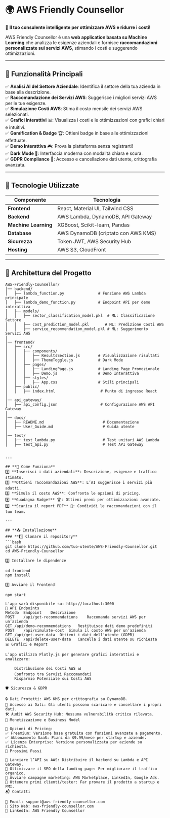 # 🌍 AWS Friendly Counsellor
🚀 **Il tuo consulente intelligente per ottimizzare AWS e ridurre i costi!**

AWS Friendly Counsellor è una **web application basata su Machine Learning** che analizza le esigenze aziendali e fornisce **raccomandazioni personalizzate sui servizi AWS**, stimando i costi e suggerendo ottimizzazioni.

---

## **🔹 Funzionalità Principali**
✅ **Analisi AI del Settore Aziendale**: Identifica il settore della tua azienda in base alla descrizione.  
✅ **Raccomandazione dei Servizi AWS**: Suggerisce i migliori servizi AWS per le tue esigenze.  
✅ **Simulazione Costi AWS**: Stima il costo mensile dei servizi AWS selezionati.  
✅ **Grafici Interattivi** 📊: Visualizza i costi e le ottimizzazioni con grafici chiari e intuitivi.  
✅ **Gamification & Badge** 🏆: Ottieni badge in base alle ottimizzazioni effettuate.  
✅ **Demo Interattiva** 🎮: Prova la piattaforma senza registrarti!  
✅ **Dark Mode 🌙**: Interfaccia moderna con modalità chiara e scura.  
✅ **GDPR Compliance** 🔐: Accesso e cancellazione dati utente, crittografia avanzata.  

---

## **🔧 Tecnologie Utilizzate**
| **Componente** | **Tecnologia** |
|---------------|---------------|
| **Frontend** | React, Material UI, Tailwind CSS |
| **Backend** | AWS Lambda, DynamoDB, API Gateway |
| **Machine Learning** | XGBoost, Scikit-learn, Pandas |
| **Database** | AWS DynamoDB (criptato con AWS KMS) |
| **Sicurezza** | Token JWT, AWS Security Hub |
| **Hosting** | AWS S3, CloudFront |

---

## **🚀 Architettura del Progetto**
```
AWS-Friendly-Counsellor/
│── backend/
│   ├── lambda_function.py               # Funzione AWS Lambda principale
│   ├── lambda_demo_function.py          # Endpoint API per demo interattiva
│   ├── models/
│   │   ├── sector_classification_model.pkl  # ML: Classificazione Settore
│   │   ├── cost_prediction_model.pkl       # ML: Predizione Costi AWS
│   │   ├── service_recommendation_model.pkl # ML: Suggerimento Servizi AWS
│
│── frontend/
│   ├── src/
│   │   ├── components/
│   │   │   ├── ResultsSection.js        # Visualizzazione risultati
│   │   │   ├── ThemeToggle.js           # Dark Mode
│   │   ├── pages/
│   │   │   ├── LandingPage.js           # Landing Page Promozionale
│   │   │   ├── Demo.js                  # Demo Interattiva
│   │   ├── styles/
│   │   │   ├── App.css                  # Stili principali
│   ├── public/
│   │   ├── index.html                    # Punto di ingresso React
│
│── api_gateway/
│   ├── api_config.json                   # Configurazione AWS API Gateway
│
│── docs/
│   ├── README.md                          # Documentazione
│   ├── User_Guide.md                      # Guida utente
│
│── test/
│   ├── test_lambda.py                     # Test unitari AWS Lambda
│   ├── test_api.py                        # Test API Gateway


---

## **📌 Come Funziona**
1️⃣ **Inserisci i dati aziendali**: Descrizione, esigenze e traffico stimato.  
2️⃣ **Ottieni raccomandazioni AWS**: L’AI suggerisce i servizi più adatti.  
3️⃣ **Simula il costo AWS**: Confronta le opzioni di pricing.  
4️⃣ **Guadagna Badge!** 🏆: Ottieni premi per ottimizzazioni avanzate.  
5️⃣ **Scarica il report PDF** 📄: Condividi le raccomandazioni con il tuo team.  

---

## **📥 Installazione**
### **1️⃣ Clonare il repository**
```bash
git clone https://github.com/tuo-utente/AWS-Friendly-Counsellor.git
cd AWS-Friendly-Counsellor

2️⃣ Installare le dipendenze

cd frontend
npm install

3️⃣ Avviare il Frontend

npm start

L'app sarà disponibile su: http://localhost:3000
🔗 API Endpoints
Metodo	Endpoint	Descrizione
POST	/api/get-recommendations	Raccomanda servizi AWS per un’azienda
GET	/api/demo-recommendations	Restituisce dati demo predefiniti
POST	/api/simulate-cost	Simula il costo AWS per un’azienda
GET	/api/get-user-data	Ottieni i dati dell'utente (GDPR)
DELETE	/api/delete-user-data	Cancella i dati utente su richiesta
📊 Grafici e Report

L’app utilizza Plotly.js per generare grafici interattivi e analizzare:

    Distribuzione dei Costi AWS 📊
    Confronto tra Servizi Raccomandati
    Risparmio Potenziale sui Costi AWS

🛡 Sicurezza & GDPR

🔒 Dati Protetti: AWS KMS per crittografia su DynamoDB.
🔑 Accesso ai Dati: Gli utenti possono scaricare e cancellare i propri dati.
🛠 Audit AWS Security Hub: Nessuna vulnerabilità critica rilevata.
📢 Monetizzazione e Business Model

📌 Opzioni di Pricing:
✅ Freemium: Versione base gratuita con funzioni avanzate a pagamento.
✅ Abbonamento SaaS: Piani da $9.99/mese per startup e aziende.
✅ Licenza Enterprise: Versione personalizzata per aziende su richiesta.
🌟 Prossimi Passi

🔹 Lanciare l’API su AWS: Distribuire il backend su Lambda e API Gateway.
🔹 Ottimizzare il SEO della landing page: Per migliorare il traffico organico.
🔹 Avviare campagne marketing: AWS Marketplace, LinkedIn, Google Ads.
🔹 Ottenere primi clienti/tester: Far provare il prodotto a startup e PMI.
📬 Contatti

📧 Email: support@aws-friendly-counsellor.com
🔗 Sito Web: aws-friendly-counsellor.com
📌 LinkedIn: AWS Friendly Counsellor
